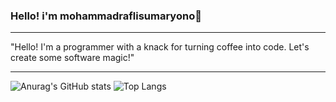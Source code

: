 ### Hello! i'm mohammadraflisumaryono👋
_______________


"Hello! I'm a programmer with a knack for turning coffee into code. Let's create some software magic!"
_________________


<!--[![Anurag's GitHub stats](https://github-readme-stats.vercel.app/api?username=mohammadraflisumaryono)](https://github.com/anuraghazra/github-readme-stats) !-->
![Anurag's GitHub stats](https://github-readme-stats.vercel.app/api?username=mohammadraflisumaryono&show_icons=true&bg_color=00000000)
![Top Langs](https://github-readme-stats.vercel.app/api/top-langs/?username=mohammadraflisumaryono&show_progress=true&show_icons=true&bg_color=00000000)
<!--
**mohammadraflisumaryono/mohammadraflisumaryono** is a ✨ _special_ ✨ repository because its `README.md` (this file) appears on your GitHub profile.

Here are some ideas to get you started:

- 🔭 I’m currently working on ...
- 🌱 I’m currently learning ...
- 👯 I’m looking to collaborate on ...
- 🤔 I’m looking for help with ...
- 💬 Ask me about ...
- 📫 How to reach me: ...
- 😄 Pronouns: ...
- ⚡ Fun fact: ...
-->
